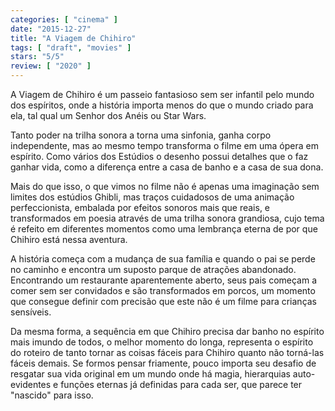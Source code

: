 ```yaml
---
categories: [ "cinema" ]
date: "2015-12-27"
title: "A Viagem de Chihiro"
tags: [ "draft", "movies" ]
stars: "5/5"
review: [ "2020" ]
---
```

A Viagem de Chihiro é um passeio fantasioso sem ser infantil pelo mundo dos espíritos, onde a história importa menos do que o mundo criado para ela, tal qual um Senhor dos Anéis ou Star Wars.

Tanto poder na trilha sonora a torna uma sinfonia, ganha corpo independente, mas ao mesmo tempo transforma o filme em uma ópera em espírito. Como vários dos Estúdios o desenho possui detalhes que o faz ganhar vida, como a diferença entre a casa de banho e a casa de sua dona.

Mais do que isso, o que vimos no filme não é apenas uma imaginação sem limites dos estúdios Ghibli, mas traços cuidadosos de uma animação perfeccionista, embalada por efeitos sonoros mais que reais, e transformados em poesia através de uma trilha sonora grandiosa, cujo tema é refeito em diferentes momentos como uma lembrança eterna de por que Chihiro está nessa aventura.

A história começa com a mudança de sua família e quando o pai se perde no caminho e encontra um suposto parque de atrações abandonado. Encontrando um restaurante aparentemente aberto, seus pais começam a comer sem ser convidados e são transformados em porcos, um momento que consegue definir com precisão que este não é um filme para crianças sensíveis.

Da mesma forma, a sequência em que Chihiro precisa dar banho no espírito mais imundo de todos, o melhor momento do longa, representa o espírito do roteiro de tanto tornar as coisas fáceis para Chihiro quanto não torná-las fáceis demais. Se formos pensar friamente, pouco importa seu desafio de resgatar sua vida original em um mundo onde há magia, hierarquias auto-evidentes e funções eternas já definidas para cada ser, que parece ter "nascido" para isso.

